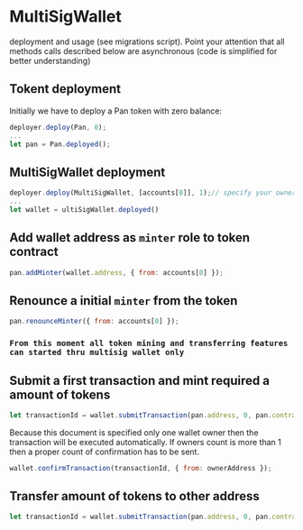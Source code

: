 # MultiSigWallet
deployment and usage (see migrations script). Point your attention that all methods calls described below are asynchronous (code is simplified for better understanding)

## Tokent deployment
Initially we have to deploy a Pan token with zero balance:
```js
deployer.deploy(Pan, 0);
...
let pan = Pan.deployed();
```

## MultiSigWallet deployment

```js
deployer.deploy(MultiSigWallet, [accounts[0]], 1);// specify your owners list and `required` value
...
let wallet = ultiSigWallet.deployed()
```

## Add wallet address as `minter` role to token contract

```js
pan.addMinter(wallet.address, { from: accounts[0] });
```

## Renounce a initial `minter` from  the token

```js
pan.renounceMinter({ from: accounts[0] });
```

### `From this moment all token mining and transferring features can started thru multisig wallet only`


## Submit a first transaction and mint required a amount of tokens

```js
let transactionId = wallet.submitTransaction(pan.address, 0, pan.contract.mint.getData(wallet.address, 5000000), { from: accounts[0] });
```

Because this document is specified only one wallet owner then the transaction will be executed automatically. If owners count is more than 1 then a proper count of confirmation has to be sent.

```js
wallet.confirmTransaction(transactionId, { from: ownerAddress });
```

## Transfer amount of tokens to other address

```js
let transactionId = wallet.submitTransaction(pan.address, 0, pan.contract.transfer.getData(recipientAddress, 300), {from: wallet.address});
```

